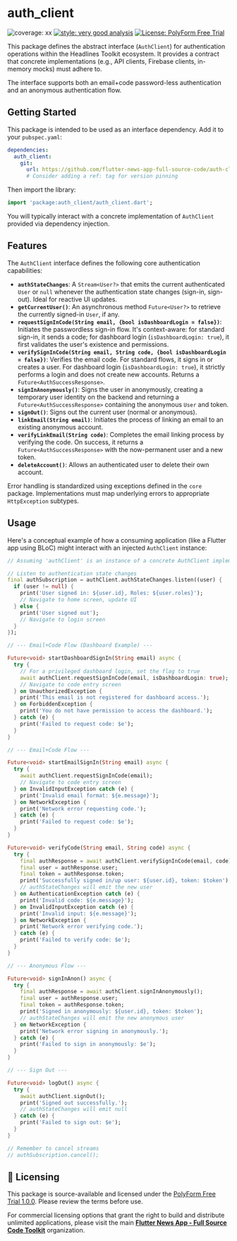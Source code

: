 # auth_client

![coverage: xx](https://img.shields.io/badge/coverage-xx-green)
[![style: very good analysis](https://img.shields.io/badge/style-very_good_analysis-B22C89.svg)](https://pub.dev/packages/very_good_analysis)
[![License: PolyForm Free Trial](https://img.shields.io/badge/License-PolyForm%20Free%20Trial-blue)](https://polyformproject.org/licenses/free-trial/1.0.0)

This package defines the abstract interface (`AuthClient`) for authentication operations within the Headlines Toolkit ecosystem. It provides a contract that concrete implementations (e.g., API clients, Firebase clients, in-memory mocks) must adhere to.

The interface supports both an email+code password-less authentication and an anonymous authentication flow.

## Getting Started

This package is intended to be used as an interface dependency. Add it to your `pubspec.yaml`:

```yaml
dependencies:
  auth_client:
    git:
      url: https://github.com/flutter-news-app-full-source-code/auth-client.git
      # Consider adding a ref: tag for version pinning
```

Then import the library:

```dart
import 'package:auth_client/auth_client.dart';
```

You will typically interact with a concrete implementation of `AuthClient` provided via dependency injection.

## Features

The `AuthClient` interface defines the following core authentication capabilities:

*   **`authStateChanges`**: A `Stream<User?>` that emits the current authenticated `User` or `null` whenever the authentication state changes (sign-in, sign-out). Ideal for reactive UI updates.
*   **`getCurrentUser()`**: An asynchronous method `Future<User?>` to retrieve the currently signed-in `User`, if any.
*   **`requestSignInCode(String email, {bool isDashboardLogin = false})`**: Initiates the passwordless sign-in flow. It's context-aware: for standard sign-in, it sends a code; for dashboard login (`isDashboardLogin: true`), it first validates the user's existence and permissions.
*   **`verifySignInCode(String email, String code, {bool isDashboardLogin = false})`**: Verifies the email code. For standard flows, it signs in or creates a user. For dashboard login (`isDashboardLogin: true`), it strictly performs a login and does not create new accounts. Returns a `Future<AuthSuccessResponse>`.
*   **`signInAnonymously()`**: Signs the user in anonymously, creating a temporary user identity on the backend and returning a `Future<AuthSuccessResponse>` containing the anonymous `User` and token.
*   **`signOut()`**: Signs out the current user (normal or anonymous).
*   **`linkEmail(String email)`**: Initiates the process of linking an email to an existing anonymous account.
*   **`verifyLinkEmail(String code)`**: Completes the email linking process by verifying the code. On success, it returns a `Future<AuthSuccessResponse>` with the now-permanent user and a new token.
*   **`deleteAccount()`**: Allows an authenticated user to delete their own account.

Error handling is standardized using exceptions defined in the `core` package. Implementations must map underlying errors to appropriate `HttpException` subtypes.

## Usage

Here's a conceptual example of how a consuming application (like a Flutter app using BLoC) might interact with an injected `AuthClient` instance:

```dart
// Assuming 'authClient' is an instance of a concrete AuthClient implementation

// Listen to authentication state changes
final authSubscription = authClient.authStateChanges.listen((user) {
  if (user != null) {
    print('User signed in: ${user.id}, Roles: ${user.roles}');
    // Navigate to home screen, update UI
  } else {
    print('User signed out');
    // Navigate to login screen
  }
});

// --- Email+Code Flow (Dashboard Example) ---

Future<void> startDashboardSignIn(String email) async {
  try {
    // For a privileged dashboard login, set the flag to true
    await authClient.requestSignInCode(email, isDashboardLogin: true);
    // Navigate to code entry screen
  } on UnauthorizedException {
    print('This email is not registered for dashboard access.');
  } on ForbiddenException {
    print('You do not have permission to access the dashboard.');
  } catch (e) {
    print('Failed to request code: $e');
  }
}

// --- Email+Code Flow ---

Future<void> startEmailSignIn(String email) async {
  try {
    await authClient.requestSignInCode(email);
    // Navigate to code entry screen
  } on InvalidInputException catch (e) {
    print('Invalid email format: ${e.message}');
  } on NetworkException {
    print('Network error requesting code.');
  } catch (e) {
    print('Failed to request code: $e');
  }
}

Future<void> verifyCode(String email, String code) async {
  try {
    final authResponse = await authClient.verifySignInCode(email, code);
    final user = authResponse.user;
    final token = authResponse.token;
    print('Successfully signed in/up user: ${user.id}, token: $token');
    // authStateChanges will emit the new user
  } on AuthenticationException catch (e) {
    print('Invalid code: ${e.message}');
  } on InvalidInputException catch (e) {
    print('Invalid input: ${e.message}');
  } on NetworkException {
    print('Network error verifying code.');
  } catch (e) {
    print('Failed to verify code: $e');
  }
}

// --- Anonymous Flow ---

Future<void> signInAnon() async {
  try {
    final authResponse = await authClient.signInAnonymously();
    final user = authResponse.user;
    final token = authResponse.token;
    print('Signed in anonymously: ${user.id}, token: $token');
    // authStateChanges will emit the new anonymous user
  } on NetworkException {
    print('Network error signing in anonymously.');
  } catch (e) {
    print('Failed to sign in anonymously: $e');
  }
}

// --- Sign Out ---

Future<void> logOut() async {
  try {
    await authClient.signOut();
    print('Signed out successfully.');
    // authStateChanges will emit null
  } catch (e) {
    print('Failed to sign out: $e');
  }
}

// Remember to cancel streams
// authSubscription.cancel();
```

## 🔑 Licensing

This package is source-available and licensed under the [PolyForm Free Trial 1.0.0](LICENSE). Please review the terms before use.

For commercial licensing options that grant the right to build and distribute unlimited applications, please visit the main [**Flutter News App - Full Source Code Toolkit**](https://github.com/flutter-news-app-full-source-code) organization.
